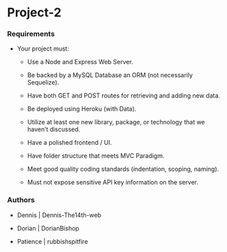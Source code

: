 # Project-2

### Requirements

- Your project must:

   * Use a Node and Express Web Server.

   * Be backed by a MySQL Database an ORM (not necessarily Sequelize).

   * Have both GET and POST routes for retrieving and adding new data.

   * Be deployed using Heroku (with Data).

   * Utilize at least one new library, package, or technology that we haven’t       discussed.

   * Have a polished frontend / UI.

   * Have folder structure that meets MVC Paradigm.

   * Meet good quality coding standards (indentation, scoping, naming).

   * Must not expose sensitive API key information on the server.

### Authors

- Dennis | Dennis-The14th-web

- Dorian | DorianBishop

- Patience | rubbishspitfire